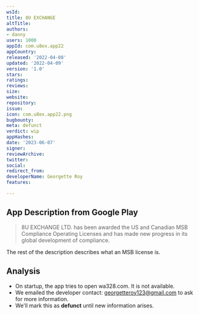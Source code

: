 ```yaml
---
wsId: 
title: 8U EXCHANGE
altTitle: 
authors:
- danny
users: 1000
appId: com.u8ex.app22
appCountry: 
released: '2022-04-08'
updated: '2022-04-09'
version: '1.0'
stars: 
ratings: 
reviews: 
size: 
website: 
repository: 
issue: 
icon: com.u8ex.app22.png
bugbounty: 
meta: defunct
verdict: wip
appHashes: 
date: '2023-06-07'
signer: 
reviewArchive: 
twitter: 
social: 
redirect_from: 
developerName: Georgette Roy
features: 

---
```


## App Description from Google Play 

> 8U EXCHANGE LTD. has been awarded the US and Canadian MSB Compliance Operating Licenses and has made new progress in its global development of compliance.

The rest of the description describes what an MSB license is.

## Analysis 

- On startup, the app tries to open wa328.com. It is not available.
- We emailed the developer contact: georgetteroy123@gmail.com to ask for more information. 
- We'll mark this as **defunct** until new information arises.  

